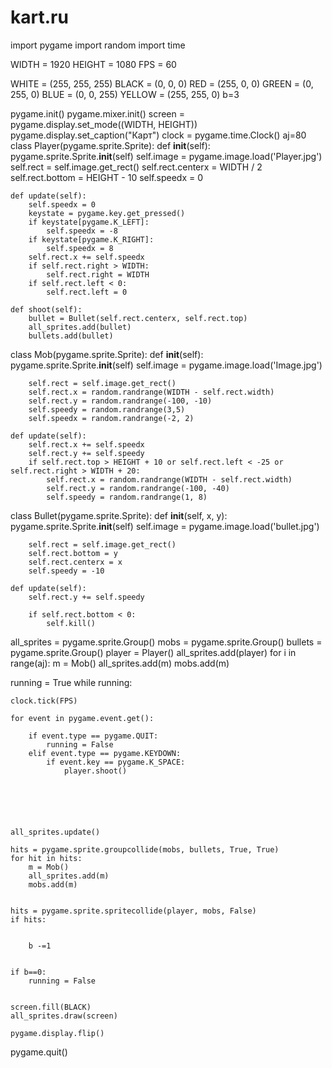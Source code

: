 # kart.ru
import pygame
import random
import time

WIDTH = 1920
HEIGHT = 1080
FPS = 60


WHITE = (255, 255, 255)
BLACK = (0, 0, 0)
RED = (255, 0, 0)
GREEN = (0, 255, 0)
BLUE = (0, 0, 255)
YELLOW = (255, 255, 0)
b=3

pygame.init()
pygame.mixer.init()
screen = pygame.display.set_mode((WIDTH, HEIGHT))
pygame.display.set_caption("Карт")
clock = pygame.time.Clock()
aj=80
class Player(pygame.sprite.Sprite):
    def __init__(self):
        pygame.sprite.Sprite.__init__(self)
        self.image = pygame.image.load('Player.jpg')
        self.rect = self.image.get_rect()
        self.rect.centerx = WIDTH / 2
        self.rect.bottom = HEIGHT - 10
        self.speedx = 0

    def update(self):
        self.speedx = 0
        keystate = pygame.key.get_pressed()
        if keystate[pygame.K_LEFT]:
            self.speedx = -8
        if keystate[pygame.K_RIGHT]:
            self.speedx = 8
        self.rect.x += self.speedx
        if self.rect.right > WIDTH:
            self.rect.right = WIDTH
        if self.rect.left < 0:
            self.rect.left = 0

    def shoot(self):
        bullet = Bullet(self.rect.centerx, self.rect.top)
        all_sprites.add(bullet)
        bullets.add(bullet)

        

class Mob(pygame.sprite.Sprite):
    def __init__(self):
        pygame.sprite.Sprite.__init__(self)
        self.image = pygame.image.load('Image.jpg')

        self.rect = self.image.get_rect()
        self.rect.x = random.randrange(WIDTH - self.rect.width)
        self.rect.y = random.randrange(-100, -10)
        self.speedy = random.randrange(3,5)
        self.speedx = random.randrange(-2, 2)

    def update(self):
        self.rect.x += self.speedx
        self.rect.y += self.speedy
        if self.rect.top > HEIGHT + 10 or self.rect.left < -25 or self.rect.right > WIDTH + 20:
            self.rect.x = random.randrange(WIDTH - self.rect.width)
            self.rect.y = random.randrange(-100, -40)
            self.speedy = random.randrange(1, 8)

class Bullet(pygame.sprite.Sprite):
    def __init__(self, x, y):
        pygame.sprite.Sprite.__init__(self)
        self.image = pygame.image.load('bullet.jpg')
        

        self.rect = self.image.get_rect()
        self.rect.bottom = y
        self.rect.centerx = x
        self.speedy = -10
    
    def update(self):
        self.rect.y += self.speedy
        
        if self.rect.bottom < 0:
            self.kill()
        

all_sprites = pygame.sprite.Group()
mobs = pygame.sprite.Group()
bullets = pygame.sprite.Group()
player = Player()
all_sprites.add(player)
for i in range(aj):
    m = Mob()
    all_sprites.add(m)
    mobs.add(m)


running = True
while running:
    
    clock.tick(FPS)
   
    for event in pygame.event.get():
      
        if event.type == pygame.QUIT:
            running = False
        elif event.type == pygame.KEYDOWN:
            if event.key == pygame.K_SPACE:
                player.shoot()

                

                

    
    all_sprites.update()

    hits = pygame.sprite.groupcollide(mobs, bullets, True, True)
    for hit in hits:
        m = Mob()
        all_sprites.add(m)
        mobs.add(m)

   
    hits = pygame.sprite.spritecollide(player, mobs, False)
    if hits:
        
        
        b -=1
        

    if b==0:
        running = False

 
    screen.fill(BLACK)
    all_sprites.draw(screen)
   
    pygame.display.flip()
pygame.quit()

